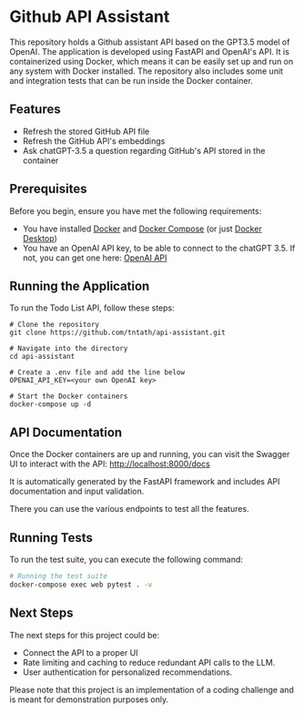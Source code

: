 # Github API Assistant

This repository holds a Github assistant API based on the GPT3.5 model of OpenAI.
The application is developed using FastAPI and OpenAI's API. It is containerized using Docker, which means it can be easily set up and run on any system with Docker installed. The repository also includes some unit and integration tests that can be run inside the Docker container.


## Features
  - Refresh the stored GitHub API file
  - Refresh the GitHub API's embeddings
  - Ask chatGPT-3.5 a question regarding GitHub's API stored in the container

## Prerequisites

Before you begin, ensure you have met the following requirements:

- You have installed [Docker](https://www.docker.com/) and [Docker Compose](https://docs.docker.com/compose/) (or just [Docker Desktop](https://www.docker.com/products/docker-desktop/))
- You have an OpenAI API key, to be able to connect to the chatGPT 3.5. If not, you can get one here: [OpenAI API](https://openai.com/blog/openai-api)


## Running the Application

To run the Todo List API, follow these steps:

```
# Clone the repository
git clone https://github.com/tntath/api-assistant.git

# Navigate into the directory
cd api-assistant

# Create a .env file and add the line below
OPENAI_API_KEY=<your own OpenAI key>

# Start the Docker containers
docker-compose up -d
```

## API Documentation

Once the Docker containers are up and running, you can visit the Swagger UI to interact with the API: [http://localhost:8000/docs](http://localhost:8000/docs)

It is automatically generated by the FastAPI framework and includes API documentation and input validation.

There you can use the various endpoints to test all the features.

## Running Tests

To run the test suite, you can execute the following command:

```bash
# Running the test suite
docker-compose exec web pytest . -v
```

## Next Steps

The next steps for this project could be:

- Connect the API to a proper UI
- Rate limiting and caching to reduce redundant API calls to the LLM.
- User authentication for personalized recommendations.


Please note that this project is an implementation of a coding challenge and is meant for demonstration purposes only.


